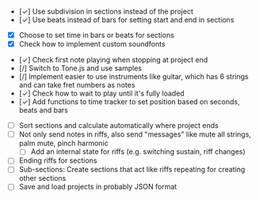 - [✓] Use subdivision in sections instead of the project
- [✓] Use beats instead of bars for setting start and end in sections
- [X] Choose to set time in bars or beats for sections
- [X] Check how to implement custom soundfonts
- [✓] Check first note playing when stopping at project end
- [/] Switch to Tone.js and use samples
- [/] Implement easier to use instruments like guitar, which has 6 strings and can take fret numbers as notes
- [✓] Check how to wait to play until it's fully loaded
- [✓] Add functions to time tracker to set position based on seconds, beats and bars
- [ ] Sort sections and calculate automatically where project ends
- [ ] Not only send notes in riffs, also send "messages" like mute all strings, palm mute, pinch harmonic
  - [ ] Add an internal state for riffs (e.g. switching sustain, riff changes)
- [ ] Ending riffs for sections
- [ ] Sub-sections: Create sections that act like riffs repeating for creating other sections
- [ ] Save and load projects in probably JSON format